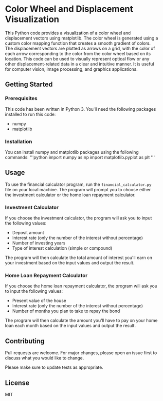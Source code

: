 # Color Wheel and Displacement Visualization

This Python code provides a visualization of a color wheel and displacement vectors using matplotlib. The color wheel is generated using a custom color mapping function that creates a smooth gradient of colors. The displacement vectors are plotted as arrows on a grid, with the color of each arrow corresponding to the color from the color wheel based on its location. This code can be used to visually represent optical flow or any other displacement-related data in a clear and intuitive manner. It is useful for computer vision, image processing, and graphics applications.

## Getting Started
### Prerequisites
This code has been written in Python 3. You'll need the following packages installed to run this code:

- numpy
- matplotlib

### Installation
You can install numpy and matplotlib packages using the following commands:
'''python
import numpy as np
import matplotlib.pyplot as plt
'''

## Usage

To use the financial calculator program, run the `financial_calculator.py` file on your local machine. The program will prompt you to choose either the investment calculator or the home loan repayment calculator.

### Investment Calculator

If you choose the investment calculator, the program will ask you to input the following values:

- Deposit amount
- Interest rate (only the number of the interest without percentage)
- Number of investing years
- Type of interest calculation (simple or compound)

The program will then calculate the total amount of interest you'll earn on your investment based on the input values and output the result.

### Home Loan Repayment Calculator

If you choose the home loan repayment calculator, the program will ask you to input the following values:

- Present value of the house
- Interest rate (only the number of the interest without percentage)
- Number of months you plan to take to repay the bond

The program will then calculate the amount you'll have to pay on your home loan each month based on the input values and output the result.

## Contributing

Pull requests are welcome. For major changes, please open an issue first to discuss what you would like to change.

Please make sure to update tests as appropriate.

## License

MIT
